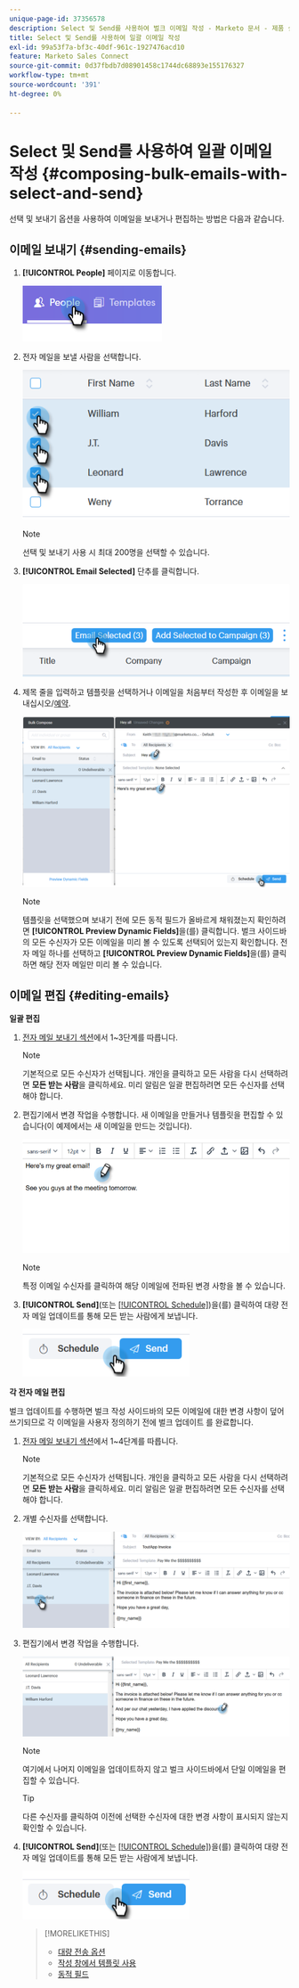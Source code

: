 ```yaml
---
unique-page-id: 37356578
description: Select 및 Send를 사용하여 벌크 이메일 작성 - Marketo 문서 - 제품 설명서
title: Select 및 Send를 사용하여 일괄 이메일 작성
exl-id: 99a53f7a-bf3c-40df-961c-1927476acd10
feature: Marketo Sales Connect
source-git-commit: 0d37fbdb7d08901458c1744dc68893e155176327
workflow-type: tm+mt
source-wordcount: '391'
ht-degree: 0%

---
```


# Select 및 Send를 사용하여 일괄 이메일 작성 {#composing-bulk-emails-with-select-and-send}

선택 및 보내기 옵션을 사용하여 이메일을 보내거나 편집하는 방법은 다음과 같습니다.

## 이메일 보내기 {#sending-emails}

1. **[!UICONTROL People]** 페이지로 이동합니다.

   ![](assets/one-2.png)

1. 전자 메일을 보낼 사람을 선택합니다.

   ![](assets/two-2.png)

   >[!NOTE]
   >
   >선택 및 보내기 사용 시 최대 200명을 선택할 수 있습니다.

1. **[!UICONTROL Email Selected]** 단추를 클릭합니다.

   ![](assets/three-2.png)

1. 제목 줄을 입력하고 템플릿을 선택하거나 이메일을 처음부터 작성한 후 이메일을 보내십시오/[예약](/help/marketo/product-docs/marketo-sales-connect/email/using-the-compose-window/scheduling-an-email.md).

   ![](assets/four-2.png)

   >[!NOTE]
   >
   >템플릿을 선택했으며 보내기 전에 모든 동적 필드가 올바르게 채워졌는지 확인하려면 **[!UICONTROL Preview Dynamic Fields]**&#x200B;을(를) 클릭합니다. 벌크 사이드바의 모든 수신자가 모든 이메일을 미리 볼 수 있도록 선택되어 있는지 확인합니다. 전자 메일 하나를 선택하고 **[!UICONTROL Preview Dynamic Fields]**&#x200B;을(를) 클릭하면 해당 전자 메일만 미리 볼 수 있습니다.

## 이메일 편집 {#editing-emails}

**일괄 편집**

1. [전자 메일 보내기 섹션](#sending-emails)에서 1~3단계를 따릅니다.

   >[!NOTE]
   >
   >기본적으로 모든 수신자가 선택됩니다. 개인을 클릭하고 모든 사람을 다시 선택하려면 **모든 받는 사람**&#x200B;을 클릭하세요. 미리 알림은 일괄 편집하려면 모든 수신자를 선택해야 합니다.

1. 편집기에서 변경 작업을 수행합니다. 새 이메일을 만들거나 템플릿을 편집할 수 있습니다(이 예제에서는 새 이메일을 만드는 것입니다).

   ![](assets/bulk-three.png)

   >[!NOTE]
   >
   >특정 이메일 수신자를 클릭하여 해당 이메일에 전파된 변경 사항을 볼 수 있습니다.

1. **[!UICONTROL Send]**(또는 [[!UICONTROL Schedule]](/help/marketo/product-docs/marketo-sales-connect/email/using-the-compose-window/scheduling-an-email.md))을(를) 클릭하여 대량 전자 메일 업데이트를 통해 모든 받는 사람에게 보냅니다.

   ![](assets/bulk-four.png)

**각 전자 메일 편집**

벌크 업데이트를 수행하면 벌크 작성 사이드바의 모든 이메일에 대한 변경 사항이 덮어쓰기되므로 각 이메일을 사용자 정의하기 전에 벌크 업데이트 를 완료합니다.

1. [전자 메일 보내기 섹션](#sending-emails)에서 1~4단계를 따릅니다.

   >[!NOTE]
   >
   >기본적으로 모든 수신자가 선택됩니다. 개인을 클릭하고 모든 사람을 다시 선택하려면 **모든 받는 사람**&#x200B;을 클릭하세요. 미리 알림은 일괄 편집하려면 모든 수신자를 선택해야 합니다.

1. 개별 수신자를 선택합니다.

   ![](assets/each-two.png)

1. 편집기에서 변경 작업을 수행합니다.

   ![](assets/each-three.png)

   >[!NOTE]
   >
   >여기에서 나머지 이메일을 업데이트하지 않고 벌크 사이드바에서 단일 이메일을 편집할 수 있습니다.

   >[!TIP]
   >
   >다른 수신자를 클릭하여 이전에 선택한 수신자에 대한 변경 사항이 표시되지 않는지 확인할 수 있습니다.

1. **[!UICONTROL Send]**(또는 [[!UICONTROL Schedule]](/help/marketo/product-docs/marketo-sales-connect/email/using-the-compose-window/scheduling-an-email.md))을(를) 클릭하여 대량 전자 메일 업데이트를 통해 모든 받는 사람에게 보냅니다.

   ![](assets/each-four.png)

   >[!MORELIKETHIS]
   >
   >* [대량 전송 옵션](/help/marketo/product-docs/marketo-sales-connect/email/using-the-compose-window/bulk-sending-options.md)
   >* [작성 창에서 템플릿 사용](/help/marketo/product-docs/marketo-sales-connect/email/using-the-compose-window/using-a-template-in-the-compose-window.md)
   >* [동적 필드](/help/marketo/product-docs/marketo-sales-connect/templates/dynamic-fields/how-to-insert-dynamic-fields.md)
